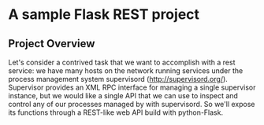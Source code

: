 # A sample Flask REST project

## Project Overview

Let's consider a contrived task that we want to accomplish with a rest service:  we have many hosts on the network
running services under the process management system supervisord (http://supervisord.org/).  Supervisor provides an XML
RPC interface for managing a single supervisor instance, but we would like a single API that we can use to inspect and
control any of our processes managed by with supervisord.  So we'll expose its functions through a REST-like web API
build with python-Flask.
